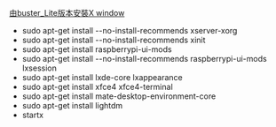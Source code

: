 [由buster_Lite版本安裝X window](https://www.raspberrypi.org/forums/viewtopic.php?p=890408#p890408)
* sudo apt-get install --no-install-recommends xserver-xorg
* sudo apt-get install --no-install-recommends xinit
* sudo apt-get install raspberrypi-ui-mods
* sudo apt-get install --no-install-recommends raspberrypi-ui-mods lxsession
* sudo apt-get install lxde-core lxappearance
* sudo apt-get install xfce4 xfce4-terminal
* sudo apt-get install mate-desktop-environment-core
* sudo apt-get install lightdm
* startx
